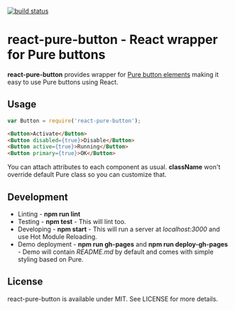 [![build status](https://secure.travis-ci.org/bebraw/react-pure-button.png)](http://travis-ci.org/bebraw/react-pure-button)
# react-pure-button - React wrapper for Pure buttons

**react-pure-button** provides wrapper for [Pure button elements](http://purecss.io/buttons/) making it easy to use Pure buttons using React.

## Usage

```js
var Button = require('react-pure-button');
```

```html
<Button>Activate</Button>
<Button disabled={true}>Disable</Button>
<Button active={true}>Running</Button>
<Button primary={true}>OK</Button>
```

You can attach attributes to each component as usual. **className** won't override default Pure class so you can customize that.

## Development

* Linting - **npm run lint**
* Testing - **npm test** - This will lint too.
* Developing - **npm start** - This will run a server at *localhost:3000* and use Hot Module Reloading.
* Demo deployment - **npm run gh-pages** and **npm run deploy-gh-pages** - Demo will contain *README.md* by default and comes with simple styling based on Pure.

## License

react-pure-button is available under MIT. See LICENSE for more details.

